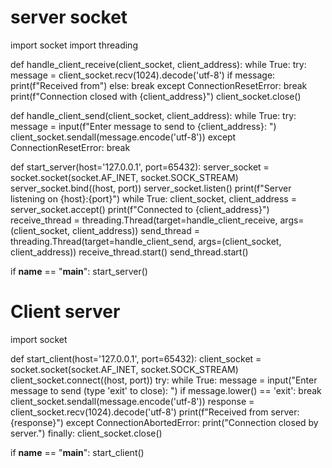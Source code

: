 # server socket

import socket
import threading

def handle_client_receive(client_socket, client_address):
    while True:
        try:
            message = client_socket.recv(1024).decode('utf-8')
            if message:
                print(f"Received from") 
            else:
                break
        except ConnectionResetError:
            break
    print(f"Connection closed with {client_address}")
    client_socket.close()

def handle_client_send(client_socket, client_address):
    while True:
        try:
            message = input(f"Enter message to send to {client_address}: ")
            client_socket.sendall(message.encode('utf-8'))
        except ConnectionResetError:
            break

def start_server(host='127.0.0.1', port=65432):
    server_socket = socket.socket(socket.AF_INET, socket.SOCK_STREAM)
    server_socket.bind((host, port))
    server_socket.listen()
    print(f"Server listening on {host}:{port}")
    while True:
        client_socket, client_address = server_socket.accept()
        print(f"Connected to {client_address}")
        receive_thread = threading.Thread(target=handle_client_receive, args=(client_socket, client_address))
        send_thread = threading.Thread(target=handle_client_send, args=(client_socket, client_address))
        receive_thread.start()
        send_thread.start()

if __name__ == "__main__":
    start_server()
    
#  Client server
import socket

def start_client(host='127.0.0.1', port=65432):
    client_socket = socket.socket(socket.AF_INET, socket.SOCK_STREAM)
    client_socket.connect((host, port))
    try:
        while True:
            message = input("Enter message to send (type 'exit' to close): ")
            if message.lower() == 'exit':
                break
            client_socket.sendall(message.encode('utf-8'))
            response = client_socket.recv(1024).decode('utf-8')
            print(f"Received from server: {response}")
    except ConnectionAbortedError:
        print("Connection closed by server.")
    finally:
        client_socket.close()

if __name__ == "__main__":
    start_client()
    
